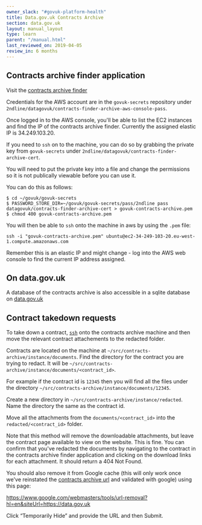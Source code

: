 ```yaml
---
owner_slack: "#govuk-platform-health"
title: Data.gov.uk Contracts Archive
section: data.gov.uk
layout: manual_layout
type: learn
parent: "/manual.html"
last_reviewed_on: 2019-04-05
review_in: 6 months
---
```


## Contracts archive finder application

Visit the [contracts archive finder](https://data.gov.uk/data/contracts-finder-archive)

Credentials for the AWS account are in the `govuk-secrets` repository under
`2ndline/datagovuk/contracts-finder-archive-aws-console-pass`.

Once logged in to the AWS console, you'll be able to list the EC2 instances and find the IP of the
contracts archive finder. Currently the assigned elastic IP is 34.249.103.20.

If you need to `ssh` on to the machine, you can do so by grabbing the private
key from `govuk-secrets` under
`2ndline/datagovuk/contracts-finder-archive-cert`.

You will need to put the private key into a file and change the permissions
so it is not publically viewable before you can use it.

You can do this as follows:

```
$ cd ~/govuk/govuk-secrets
$ PASSWORD_STORE_DIR=~/govuk/govuk-secrets/pass/2ndline pass datagovuk/contracts-finder-archive-cert > govuk-contracts-archive.pem
$ chmod 400 govuk-contracts-archive.pem
```

You will then be able to `ssh` onto the machine in aws by using the `.pem` file:

```
ssh -i "govuk-contracts-archive.pem" ubuntu@ec2-34-249-103-20.eu-west-1.compute.amazonaws.com
```

Remember this is an elastic IP and might change - log into the AWS web console
to find the current IP address assigned.

## On data.gov.uk

A database of the contracts archive is also accessible in a sqlite database on
[data.gov.uk](https://data.gov.uk/dataset/97c75a0c-dd9b-42f9-969c-5e667d8c80f1/contracts-finder-archive-2011-to-2015)

## Contract takedown requests

To take down a contract, [`ssh`](#contracts-archive-finder-application) onto the
contracts archive machine and then move the relevant contract attachements to
the redacted folder.

Contracts are located on the machine at `~/src/contracts-archive/instance/documents`. Find the directory for the contract you are trying to redact.
It will be `~/src/contracts-archive/instance/documents/<contract_id>`.

For example if the contract id is `12345` then you will find all the files under
the directory `~/src/contracts-archive/instance/documents/12345`.

Create a new directory in `~/src/contracts-archive/instance/redacted`. Name the
directory the same as the contract id.

Move all the attachments from the `documents/<contract_id>` into the `redacted/<contract_id>` folder.

Note that this method will remove the downloadable attachments, but leave the
contract page available to view on the website. This is fine. You can confirm
that you've redacted the documents by navigating to the contract in the
contracts archive finder application and clicking on the download links for each
attachment. It should return a 404 Not Found.

You should also remove it from Google cache (this will only work
once we've reinstated the [contracts archive
url](https://trello.com/c/T1aZMkTy/510-make-contracts-archive-accessible-on-former-url) and validated with google) using this page:

https://www.google.com/webmasters/tools/url-removal?hl=en&siteUrl=https://data.gov.uk

Click “Temporarily Hide” and provide the URL and then Submit.
